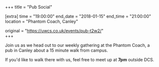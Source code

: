 +++
title = "Pub Social"

[extra]
time = "19:00:00"
end_date = "2018-01-15"
end_time = "21:00:00"
location = "Phantom Coach, Canley"

original = "https://uwcs.co.uk/events/pub-t2w2/"    
+++

Join us as we head out to our weekly gathering at the Phantom Coach, a pub in Canley about a 15 minute walk from campus.

  

If you'd like to walk there with us, feel free to meet up at **7pm** outside DCS.

